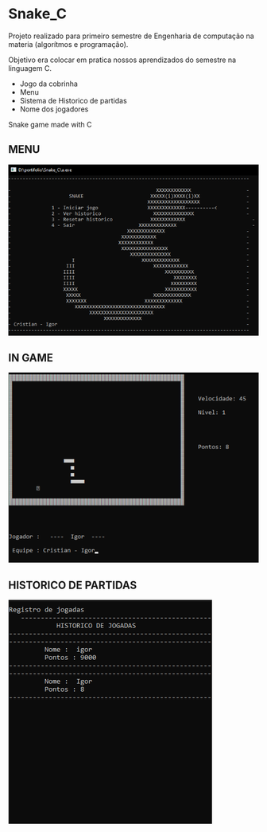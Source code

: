 # Snake_C

Projeto realizado para primeiro semestre de Engenharia de computação na materia (algorítmos e programação).

Objetivo era colocar em pratica nossos aprendizados do semestre na linguagem C.

- Jogo da cobrinha
- Menu
- Sistema de Historico de partidas
- Nome dos jogadores


Snake game made with C

## MENU
 ![](https://github.com/IgorBayerl/Snake_C/blob/master/imagens/snake%20menu.png)
 
 ## IN GAME
 ![](https://github.com/IgorBayerl/Snake_C/blob/master/imagens/jogo.png)
 
 ## HISTORICO DE PARTIDAS
 ![](https://github.com/IgorBayerl/Snake_C/blob/master/imagens/historico.png)
